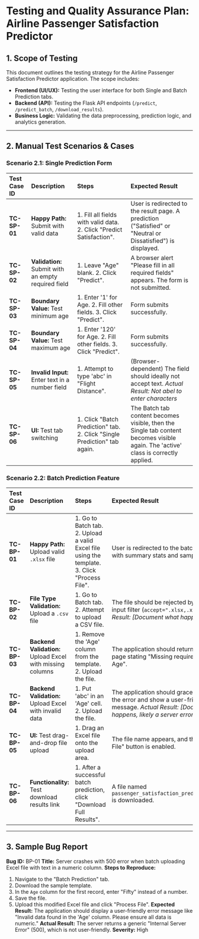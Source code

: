 # Testing and Quality Assurance Plan: Airline Passenger Satisfaction Predictor

## 1. Scope of Testing

This document outlines the testing strategy for the Airline Passenger Satisfaction Predictor application. The scope includes:
- **Frontend (UI/UX):** Testing the user interface for both Single and Batch Prediction tabs.
- **Backend (API):** Testing the Flask API endpoints (`/predict`, `/predict_batch`, `/download_results`).
- **Business Logic:** Validating the data preprocessing, prediction logic, and analytics generation.

---

## 2. Manual Test Scenarios & Cases

### Scenario 2.1: Single Prediction Form

| Test Case ID | Description | Steps | Expected Result |
| :--- | :--- | :--- | :--- |
| **TC-SP-01** | **Happy Path:** Submit with valid data | 1. Fill all fields with valid data. 2. Click "Predict Satisfaction". | User is redirected to the result page. A prediction ("Satisfied" or "Neutral or Dissatisfied") is displayed. |
| **TC-SP-02** | **Validation:** Submit with an empty required field | 1. Leave "Age" blank. 2. Click "Predict". | A browser alert "Please fill in all required fields" appears. The form is not submitted. |
| **TC-SP-03** | **Boundary Value:** Test minimum age | 1. Enter '1' for Age. 2. Fill other fields. 3. Click "Predict". | Form submits successfully. |
| **TC-SP-04** | **Boundary Value:** Test maximum age | 1. Enter '120' for Age. 2. Fill other fields. 3. Click "Predict". | Form submits successfully. |
| **TC-SP-05** | **Invalid Input:** Enter text in a number field | 1. Attempt to type 'abc' in "Flight Distance". | (Browser-dependent) The field should ideally not accept text. *Actual Result: Not abel to enter characters* |
| **TC-SP-06**| **UI:** Test tab switching | 1. Click "Batch Prediction" tab. 2. Click "Single Prediction" tab again. | The Batch tab content becomes visible, then the Single tab content becomes visible again. The 'active' class is correctly applied. |

### Scenario 2.2: Batch Prediction Feature

| Test Case ID | Description | Steps | Expected Result |
| :--- | :--- | :--- | :--- |
| **TC-BP-01** | **Happy Path:** Upload valid `.xlsx` file | 1. Go to Batch tab. 2. Upload a valid Excel file using the template. 3. Click "Process File". | User is redirected to the batch result page with summary stats and sample data. |
| **TC-BP-02** | **File Type Validation:** Upload a `.csv` file | 1. Go to Batch tab. 2. Attempt to upload a CSV file. | The file should be rejected by the file input filter (`accept=".xlsx,.xls"`). *Actual Result: [Document what happens]* |
| **TC-BP-03** | **Backend Validation:** Upload Excel with missing columns | 1. Remove the 'Age' column from the template. 2. Upload the file. | The application should return an error page stating "Missing required columns: Age". |
| **TC-BP-04** | **Backend Validation:** Upload Excel with invalid data | 1. Put 'abc' in an 'Age' cell. 2. Upload the file. | The application should gracefully handle the error and show a user-friendly error message. *Actual Result: [Document what happens, likely a server error]* |
| **TC-BP-05** | **UI:** Test drag-and-drop file upload | 1. Drag an Excel file onto the upload area. | The file name appears, and the "Process File" button is enabled. |
| **TC-BP-06** | **Functionality:** Test download results link | 1. After a successful batch prediction, click "Download Full Results". | A file named `passenger_satisfaction_predictions.xlsx` is downloaded. |

---

## 3. Sample Bug Report

**Bug ID:** BP-01
**Title:** Server crashes with 500 error when batch uploading Excel file with text in a numeric column.
**Steps to Reproduce:**
1. Navigate to the "Batch Prediction" tab.
2. Download the sample template.
3. In the `Age` column for the first record, enter "Fifty" instead of a number.
4. Save the file.
5. Upload this modified Excel file and click "Process File".
**Expected Result:** The application should display a user-friendly error message like "Invalid data found in the 'Age' column. Please ensure all data is numeric."
**Actual Result:** The server returns a generic "Internal Server Error" (500), which is not user-friendly.
**Severity:** High

